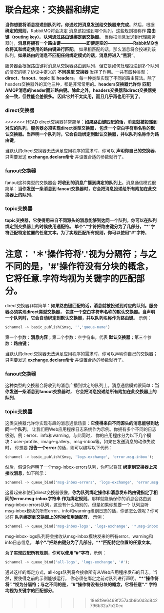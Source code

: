 联合起来：交换器和绑定
============================================================================
**当你想要将消息投递到队列时，你通过把消息发送给交换器来完成**。然后，根据 **确定的规则**，RabbitMQ将会决定
消息该投递到哪个队列。这些规则被称作 **路由键（routing key）**。**队列通过路由键绑定到交换器**。
当你把消息发送到代理服务器时，**消息将拥有一个路由键——————即便是空的——————RabbitMQ也会将其和绑定使用的路由键进行匹配**。
如果相匹配的话，那么消息将会投递到该队列。**如果路由的消息不匹配任何绑定模式的话，消息将进入“黑洞”**。

服务器会根据路由键将消息从交换器路由到队列，但它是如何处理投递到多个队列的情况的呢？协议中定义的 **不同类型
交换器** 发挥了作用。一共有四种类型：**direct**、**fanout**、**topic** 和 **headers**。
每一种类型实现了不同的路由算法。除了headers交换器外的其他三种，都是非常常用的。**headers交换器允许你
匹配AMQP消息的header而非路由键。除此之外，headers交换器和direct交换器完全一致，但性能会差很多。
因此它并不太实用，而且几乎再也用不到了**。

### direct交换器
<<<<<<< HEAD
direct交换器非常简单：**如果路由键匹配的话，消息就被投递到对应的队列**。**服务器必须实现direct类型交换器，
包含一个空白字符串名称的默认交换器。当声明一个队列时，它会自动绑定到默认交换器，并以队列名称作为路由键**。

当默认的direct交换器无法满足应用程序的需求时，你可以 **声明你自己的交换器**。只需要发送 **exchange.declare命令**
并设置合适的参数就行了。

### fanout交换器
fanout这种类型的交换器会 **将收到的消息广播到绑定的队列上**。消息通信模式很简单：**当你发送一条消息到
fanout交换器时，它会把消息投递给所有附加在此交换器上的队列**。

### topic交换器
**topic交换器，它使得用来自不同源头的消息能够到达同一个队列。你可以在队列绑定到交换器上的时候使用通配符。
单个“.”字符把路由键分为了几部分，“*”字符匹配特定位置的任意文本。为了实现匹配所有规则，你可以使用“#”字符**。

**注意：**
**'＊'操作符将'.'视为分隔符；与之不同的是，'#'操作符没有分块的概念，它将任意.字符均视为关键字的匹配部分**。
=======
direct交换器非常简单：**如果路由键匹配的话，消息就被投递到对应的队列。服务器必须实现direct类型交换器，**
**包含一个空白字符串名称的默认交换器。当声明一个队列时，它会自动绑定到默认交换器，并以队列名称作为路由键**。
示例：
```python
$channel -> basic_publish($msg, '','queue-name')
```
第一个参数：**消息内容**；第二个参数：空字符串，代表 **默认交换器**；第三个参数：**路由键**；

当默认的direct交换器无法满足应用程序的需求时，你可以声明你自己的交换器；只需要发送
**exchange.declare命令** 并设置合适的参数就行了。

### fanout交换器
这种类型的交换器会将收到的消息广播到绑定的队列上。消息通信模式很简单：**当你发送一条消息到fanout交换器时，**
**它会把消息投递给所有附加在此交换器上的队列**。

### topic交换器
这类交换器允许你实现有趣的消息通信场景：**它使得来自不同源头的消息能够到达同一个队列**。
让我们用Web应用程序日志系统作为示例。你拥有多个不同的日志级别，例：error、info和warning。与此同时，
你的应用程序分为以下几个模块：user-profile、image-gallery、msg-inbox等。如果在发送消息的动作失败时，
你想要 **报告一个error** 的话，则可以编写以下代码：
```py
$channel -> basic_publish($msg, 'logs-exchange', 'error.msg-inbox');
```
然后，假设你声明了一个msg-inbox-errors队列，你可以将其 **绑定到交换器上来接收消息**，如下所示：
```py
$channel -> queue_bind('msg-inbox-errors', 'logs-exchange', 'error.msg-inbox');
```
这看起来和使用direct交换器很像，**你为队列绑定操作和消息发布路由键指定了相同的error.msg-inbox字符串**
**作为绑定规则**。那样就能确保你的消息会路由到msg-inbox-errors队列，这没有什么特别的。但是如果你想要一个
队列监听msg-inbox模块的所有error、info和warning级别日志的话，你该怎么做呢？你可以在 **队列绑定到交换器上的时候使用通配符**，
示例：
```py
$channel -> queue_bind('msg-inbox-logs', 'logs-exchange', '*.msg-inbox');
```
msg-inbox-logs队列将会接收从msg-inbox模块发来的所有error、warning和info日志信息。
**单个“.”把路由键分为了几部分，“*”匹配特定位置的任意文本**。

**为了实现匹配所有规则，你可以使用“#”字符**，示例：
```py
$channel -> queue_bind('all-logs', 'logs-exchange', '#');
```
通过这样的绑定方式，all-logs队列将会接收所有从Web应用程序发布的日志。当然，要使得之前的示例能够运行，
你必须在绑定之前对队列进行声明。**“*“操作符将”.“视为分隔符；与之不同的是，“#“操作符没有分块的概念，它将任意“.“**
**字符均视为关键字的匹配部分**。










>>>>>>> 18e8f9e6469f257a4b9b0d3d842796b32a7b20ec
